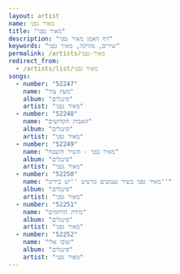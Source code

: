 ```yaml
---
layout: artist
name: מאיר גפני
title: "מאיר גפני"
description: "דף האמן מאיר גפני"
keywords: "שירים, מוזיקה, מאיר גפני"
permalink: /artists/מאיר-גפני
redirect_from:
  - /artists/list/מאיר גפני
songs:
  - number: "52247"
    name: "מעוז צור"
    album: "סינגלים"
    artist: "מאיר גפני"
  - number: "52248"
    name: "האבות הקדושים"
    album: "סינגלים"
    artist: "מאיר גפני"
  - number: "52249"
    name: "מאיר גפני - השיר והשבח"
    album: "סינגלים"
    artist: "מאיר גפני"
  - number: "52250"
    name: "מאיר גפני בשיר געגועים מרטיט ''יש בידינו''"
    album: "סינגלים"
    artist: "מאיר גפני"
  - number: "52251"
    name: "מידת הרחמים"
    album: "סינגלים"
    artist: "מאיר גפני"
  - number: "52252"
    name: "שובו אלי"
    album: "סינגלים"
    artist: "מאיר גפני"
---
```

